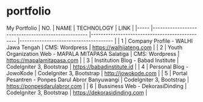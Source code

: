 # portfolio
My Portfolio
| NO. 	| NAME                                              	| TECHNOLOGY                                     	| LINK                                 	|
|-----	|---------------------------------------------------	|-----------------------------------------------	|--------------------------------------	|
|  1  	| Company Profile - WALHI Jawa Tengah                	| CMS: Wordpress				                        	| https://walhijateng.com             	|
|  2  	| Youth Organization Web - MAPALA MITAPASA Salatiga  	| CMS: Wordpress		                        	    | https://mapalamitapasa.com           	|
|  3  	| Institution Blog - Babad Institute				 	        | CodeIgniter 3, Bootstrap                        | https://babadinstitute.id            	|
|  4  	| Personal Blog - JowoKode				            	      | CodeIgniter 3, Bootstrap                        | http://jowokode.com     	          	|
|  5  	| Portal Pesantren - Ponpes Darul Abror Banyuwangi    | CodeIgniter 3, Bootstrap			              	  | https://ponpesdarulabror.com        	|
|  6  	| Bussiness Web - DekorasiDinding                     | CodeIgniter 3, Bootstrap			              	  | https://dekorasidinding.com    	    	|
